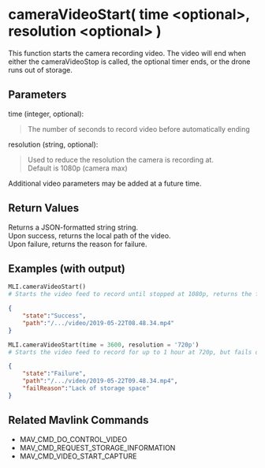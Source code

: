 # cameraVideoStart( time \<optional>, resolution \<optional> )

This function starts the camera recording video. The video will end when either the cameraVideoStop is called, the optional timer ends, or the drone runs out of storage.

## Parameters

time (integer, optional):  
> The number of seconds to record video before automatically ending

resolution (string, optional):  
> Used to reduce the resolution the camera is recording at.  
> Default is 1080p (camera max)

Additional video parameters may be added at a future time.

## Return Values

Returns a JSON-formatted string string.  
Upon success, returns the local path of the video.  
Upon failure, returns the reason for failure.

## Examples (with output)

```py
MLI.cameraVideoStart()
# Starts the video feed to record until stopped at 1080p, returns the following JSON
```

```json
{
    "state":"Success",
    "path":"/.../video/2019-05-22T08.48.34.mp4"
}
```

```py
MLI.cameraVideoStart(time = 3600, resolution = '720p')
# Starts the video feed to record for up to 1 hour at 720p, but fails due to a lack of storage space and returns the following JSON
```

```json
{
    "state":"Failure",
    "path":"/.../video/2019-05-22T09.48.34.mp4",
    "failReason":"Lack of storage space"
}
```

## Related Mavlink Commands

- MAV_CMD_DO_CONTROL_VIDEO  
- MAV_CMD_REQUEST_STORAGE_INFORMATION  
- MAV_CMD_VIDEO_START_CAPTURE

